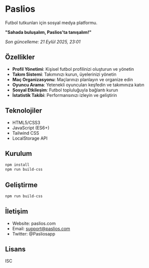 # Paslios

Futbol tutkunları için sosyal medya platformu.

**"Sahada buluşalım, Paslios'ta tanışalım!"**

*Son güncelleme: 21 Eylül 2025, 23:01*

## Özellikler

- **Profil Yönetimi**: Kişisel futbol profilinizi oluşturun ve yönetin
- **Takım Sistemi**: Takımınızı kurun, üyelerinizi yönetin
- **Maç Organizasyonu**: Maçlarınızı planlayın ve organize edin
- **Oyuncu Arama**: Yetenekli oyuncuları keşfedin ve takımınıza katın
- **Sosyal Etkileşim**: Futbol topluluğuyla bağlantı kurun
- **İstatistik Takibi**: Performansınızı izleyin ve geliştirin

## Teknolojiler

- HTML5/CSS3
- JavaScript (ES6+)
- Tailwind CSS
- LocalStorage API

## Kurulum

```bash
npm install
npm run build-css
```

## Geliştirme

```bash
npm run build-css
```

## İletişim

- Website: paslios.com
- Email: support@paslios.com
- Twitter: @Pasliosapp

## Lisans

ISC
